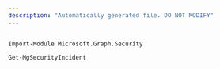 ```yaml
---
description: "Automatically generated file. DO NOT MODIFY"
---
```


```powershellv2

Import-Module Microsoft.Graph.Security

Get-MgSecurityIncident

```